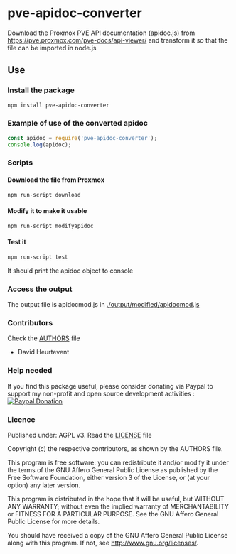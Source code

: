 # pve-apidoc-converter
Download the Proxmox PVE API documentation (apidoc.js) from https://pve.proxmox.com/pve-docs/api-viewer/ and transform it so that the file can be imported in node.js

## Use

### Install the package
```bash
npm install pve-apidoc-converter
```

### Example of use of the converted apidoc
```javascript
const apidoc = require('pve-apidoc-converter');
console.log(apidoc);
```

### Scripts

#### Download the file from Proxmox
```bash
npm run-script download
```

#### Modify it to make it usable
```bash
npm run-script modifyapidoc
```

#### Test it
```bash
npm run-script test
```

It should print the apidoc object to console

### Access the output
The output file is apidocmod.js in [./output/modified/apidocmod.js](https://github.com/dheurtev/pve-apidoc-converter/blob/main/output/modified/apidocmod.js)

### Contributors
Check the [AUTHORS](https://github.com/dheurtev/pve-apidoc-converter/blob/main/AUTHORS) file
- David Heurtevent

### Help needed
If you find this package useful, please consider donating via Paypal to support my non-profit and open source development activities :
[![Paypal Donation](https://www.paypalobjects.com/en_US/FR/i/btn/btn_donateCC_LG.gif)](https://www.paypal.com/donate?hosted_button_id=MU8N9KU6VLBME)

### Licence
Published under: AGPL v3. 
Read the [LICENSE](https://github.com/dheurtev/pve-apidoc-converter/blob/main/LICENSE) file

Copyright (c) the respective contributors, as shown by the AUTHORS file.

This program is free software: you can redistribute it and/or modify
it under the terms of the GNU Affero General Public License as published
by the Free Software Foundation, either version 3 of the License, or
(at your option) any later version.

This program is distributed in the hope that it will be useful,
but WITHOUT ANY WARRANTY; without even the implied warranty of
MERCHANTABILITY or FITNESS FOR A PARTICULAR PURPOSE.  See the
GNU Affero General Public License for more details.

You should have received a copy of the GNU Affero General Public License
along with this program.  If not, see <http://www.gnu.org/licenses/>.

